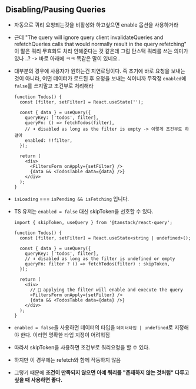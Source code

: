 ## Disabling/Pausing Queries

- 자동으로 쿼리 요청되는것을 비활성화 하고싶으면 enable 옵션을 사용하거라
- 근데 "The query will ignore query client invalidateQueries and refetchQueries calls that would normally result in the query refetching" 이 말은 쿼리 무효화도 처리 안해준다는 것 같은데 그럼 탄스택 쿼리를 쓰는 의미가 있나 ..? -> 바로 아래에 ㅋㅋ 똑같은 말이 있네요..
- 대부분의 경우에 사용자가 원하는건 지연로딩이다. 즉 초기에 바로 요청을 보내는 것이 아니라, 어떤 데이터가 로드된 후 요청을 보내는 식이니까 무작정 `enabled`에 `false`를 쓰지말고 조건부로 처리해라

  ```tsx
  function Todos() {
    const [filter, setFilter] = React.useState('');

    const { data } = useQuery({
      queryKey: ['todos', filter],
      queryFn: () => fetchTodos(filter),
      // ⬇️ disabled as long as the filter is empty -> 이렇게 조건부로 하걸아
      enabled: !!filter,
    });

    return (
      <div>
        <FiltersForm onApply={setFilter} />
        {data && <TodosTable data={data} />}
      </div>
    );
  }
  ```

- `isLoading` === `isPending && isFetching` 입니다.

- TS 유저는 `enabled = false` 대신 skipToken을 선호할 수 있다.

  ```tsx
  import { skipToken, useQuery } from '@tanstack/react-query';

  function Todos() {
    const [filter, setFilter] = React.useState<string | undefined>();

    const { data } = useQuery({
      queryKey: ['todos', filter],
      // ⬇️ disabled as long as the filter is undefined or empty
      queryFn: filter ? () => fetchTodos(filter) : skipToken,
    });

    return (
      <div>
        // 🚀 applying the filter will enable and execute the query
        <FiltersForm onApply={setFilter} />
        {data && <TodosTable data={data} />}
      </div>
    );
  }
  ```

- `enabled = false`을 사용하면 데이터의 타입을 `데이터타입 | undefined`로 지정해야 한다. 이러면 명확한 타입 지정이 어려워짐
- 따라서 skipToken을 사용하면 조건부로 쿼리요청을 할 수 있다.
- 하지만 이 경우에는 refetch와 함께 작동하지 않음
- 그렇기 때문에 **조건이 만족되지 않으면 아예 쿼리를 "존재하지 않는 것처럼" 다루고 싶을 때 사용하면 좋다.**
